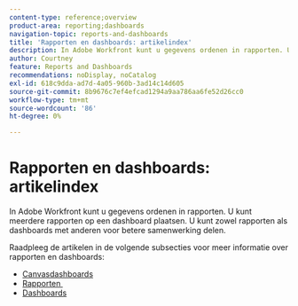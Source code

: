 ```yaml
---
content-type: reference;overview
product-area: reporting;dashboards
navigation-topic: reports-and-dashboards
title: 'Rapporten en dashboards: artikelindex'
description: In Adobe Workfront kunt u gegevens ordenen in rapporten. U kunt meerdere rapporten op een dashboard plaatsen. U kunt zowel rapporten als dashboards met anderen voor betere samenwerking delen.
author: Courtney
feature: Reports and Dashboards
recommendations: noDisplay, noCatalog
exl-id: 618c9dda-ad7d-4a05-960b-3ad14c14d605
source-git-commit: 8b9676c7ef4efcad1294a9aa786aa6fe52d26cc0
workflow-type: tm+mt
source-wordcount: '86'
ht-degree: 0%

---
```



# Rapporten en dashboards: artikelindex

<!--Audited: 01/2024-->

In Adobe Workfront kunt u gegevens ordenen in rapporten. U kunt meerdere rapporten op een dashboard plaatsen. U kunt zowel rapporten als dashboards met anderen voor betere samenwerking delen.

Raadpleeg de artikelen in de volgende subsecties voor meer informatie over rapporten en dashboards:

* [Canvasdashboards](../reports-and-dashboards/canvas-dashboards/canvas-dashboards-overview.md)
* [&#x200B; Rapporten &#x200B;](../reports-and-dashboards/reports/reports-overview.md)
* [Dashboards](../reports-and-dashboards/dashboards/dashboards-overview.md)

